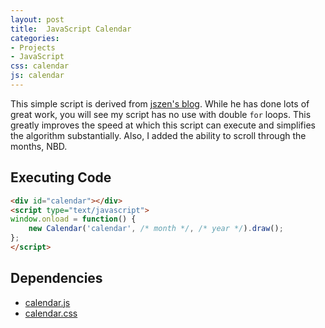 ```yaml
---
layout: post
title:  JavaScript Calendar
categories:
- Projects
- JavaScript
css: calendar
js: calendar
---
```


This simple script is derived from [jszen's blog](http://jszen.blogspot.com/2007/03/how-to-build-simple-calendar-with.html).  While he has done lots of great work, you will see my script has no use with double `for` loops.  This greatly improves the speed at which this script can execute and simplifies the algorithm substantially.  Also, I added the ability to scroll through the months, NBD.

<!--more-->

<div id="calendar"></div>

## Executing Code
```html
<div id="calendar"></div>
<script type="text/javascript">
window.onload = function() {
	new Calendar('calendar', /* month */, /* year */).draw();
};
</script>
```

## Dependencies

* [calendar.js](calendar.js)
* [calendar.css](calendar.css)
